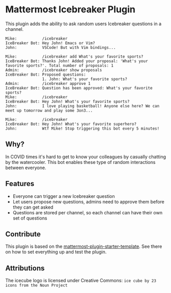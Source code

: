 # Mattermost Icebreaker Plugin
This plugin adds the ability to ask random users Icebreaker questions in a channel.

```
Mike:           /icebreaker
IceBreaker Bot: Hey John! Emacs or Vim?
John:           VSCode! But with Vim bindings...
```

```
Mike:           /icebreaker add What's your favorite sports?
IceBreaker Bot: Thanks John! Added your proposal: 'What's your favorite sports?'. Total number of proposals: 1
Admin:          /icebreaker show proposals
IceBreaker Bot: Proposed questions:
                1. John: What's your favorite sports?
Admin:          /icebreaker approve 1
IceBreaker Bot: Question has been approved: What's your favorite sports?
Mike:           /icebreaker
IceBreaker Bot: Hey John! What's your favorite sports?
John:           I love playing basketball! Anyone else here? We can meet up tomorrow and play some 3on3...
```

```
Mike:           /icebreaker
IceBreaker Bot: Hey John! What's your favorite superhero?
John:           Wtf Mike! Stop triggering this bot every 5 minutes!
```

## Why?
In COVID times it's hard to get to know your colleagues by casually chatting by the watercooler. This bot enables these type of random interactions between everyone.

## Features
* Everyone can trigger a new Icebreaker question
* Let users propose new questions, admins need to approve them before they can get asked
* Questions are stored per channel, so each channel can have their own set of questions

## Contribute
This plugin is based on the [mattermost-plugin-starter-template](https://github.com/mattermost/mattermost-plugin-starter-template). See there on how to set everything up and test the plugin.

## Attributions
The icecube logo is licensed under Creative Commons: `ice cube by 23 icons from the Noun Project`
